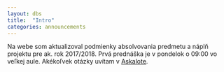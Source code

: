 ```yaml
---
layout: dbs
title:  "Intro"
categories: announcements
---
```

Na webe som aktualizoval podmienky absolvovania predmetu a náplň projektu pre ak. rok 2017/2018. Prvá prednáška je v pondelok o 09:00 vo veľkej aule. Akékoľvek otázky uvítam v [Askalote](https://askalot.fiit.stuba.sk).
